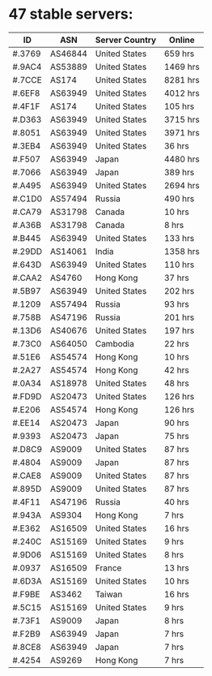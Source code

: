 # 47 stable servers:

| ID | ASN | Server Country | Online |
| ------ | ------ | ------ | ------ |
| #.3769 | AS46844 | United States | 659 hrs |
| #.9AC4 | AS53889 | United States | 1469 hrs |
| #.7CCE | AS174 | United States | 8281 hrs |
| #.6EF8 | AS63949 | United States | 4012 hrs |
| #.4F1F | AS174 | United States | 105 hrs |
| #.D363 | AS63949 | United States | 3715 hrs |
| #.8051 | AS63949 | United States | 3971 hrs |
| #.3EB4 | AS63949 | United States | 36 hrs |
| #.F507 | AS63949 | Japan | 4480 hrs |
| #.7066 | AS63949 | Japan | 389 hrs |
| #.A495 | AS63949 | United States | 2694 hrs |
| #.C1D0 | AS57494 | Russia | 490 hrs |
| #.CA79 | AS31798 | Canada | 10 hrs |
| #.A36B | AS31798 | Canada | 8 hrs |
| #.B445 | AS63949 | United States | 133 hrs |
| #.29DD | AS14061 | India | 1358 hrs |
| #.643D | AS63949 | United States | 110 hrs |
| #.CAA2 | AS4760 | Hong Kong | 37 hrs |
| #.5B97 | AS63949 | United States | 202 hrs |
| #.1209 | AS57494 | Russia | 93 hrs |
| #.758B | AS47196 | Russia | 201 hrs |
| #.13D6 | AS40676 | United States | 197 hrs |
| #.73C0 | AS64050 | Cambodia | 22 hrs |
| #.51E6 | AS54574 | Hong Kong | 10 hrs |
| #.2A27 | AS54574 | Hong Kong | 42 hrs |
| #.0A34 | AS18978 | United States | 48 hrs |
| #.FD9D | AS20473 | United States | 126 hrs |
| #.E206 | AS54574 | Hong Kong | 126 hrs |
| #.EE14 | AS20473 | Japan | 90 hrs |
| #.9393 | AS20473 | Japan | 75 hrs |
| #.D8C9 | AS9009 | United States | 87 hrs |
| #.4804 | AS9009 | Japan | 87 hrs |
| #.CAE8 | AS9009 | United States | 87 hrs |
| #.895D | AS9009 | United States | 87 hrs |
| #.4F11 | AS47196 | Russia | 40 hrs |
| #.943A | AS9304 | Hong Kong | 7 hrs |
| #.E362 | AS16509 | United States | 16 hrs |
| #.240C | AS15169 | United States | 9 hrs |
| #.9D06 | AS15169 | United States | 8 hrs |
| #.0937 | AS16509 | France | 13 hrs |
| #.6D3A | AS15169 | United States | 10 hrs |
| #.F9BE | AS3462 | Taiwan | 16 hrs |
| #.5C15 | AS15169 | United States | 9 hrs |
| #.73F1 | AS9009 | Japan | 8 hrs |
| #.F2B9 | AS63949 | Japan | 7 hrs |
| #.8CE8 | AS63949 | Japan | 7 hrs |
| #.4254 | AS9269 | Hong Kong | 7 hrs |

